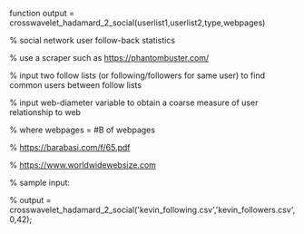 function output = crosswavelet_hadamard_2_social(userlist1,userlist2,type,webpages)

% social network user follow-back statistics

% use a scraper such as https://phantombuster.com/

% input two follow lists (or following/followers for same user) to find common users between follow lists

% input web-diameter variable to obtain a coarse measure of user relationship to web

% where webpages = #B of webpages

% https://barabasi.com/f/65.pdf

% https://www.worldwidewebsize.com

% sample input:

% output = crosswavelet_hadamard_2_social('kevin_following.csv','kevin_followers.csv',0,42);
